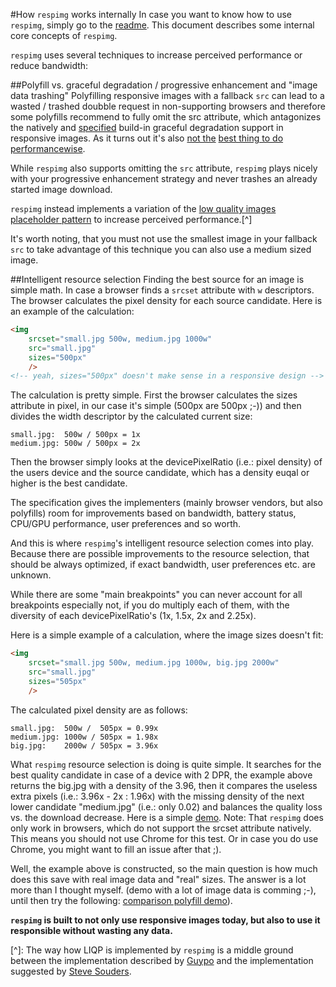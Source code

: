 #How ``respimg`` works internally
In case you want to know how to use ``respimg``, simply go to the [readme](readme.md). This document describes some internal core concepts of ``respimg``.

``respimg`` uses several techniques to increase perceived performance or reduce bandwidth:

##Polyfill vs. graceful degradation / progressive enhancement and "image data trashing"
Polyfilling responsive images with a fallback ``src`` can lead to a wasted / trashed doubble request in non-supporting browsers and therefore some polyfills recommend to fully omit the src attribute, which antagonizes the natively and [specified](https://html.spec.whatwg.org/multipage/embedded-content.html#the-img-element:attr-img-src-2) build-in graceful degradation support in responsive images. As it turns out it's also [not the](http://lists.w3.org/Archives/Public/public-respimg/2014Sep/0028.html) [best thing to do](https://twitter.com/grigs/status/327429827726561280) [performancewise](http://www.stevesouders.com/blog/2013/04/26/i/).

While ``respimg`` also supports omitting the ``src`` attribute, ``respimg`` plays nicely with your progressive enhancement strategy and never trashes an already started image download.

``respimg`` instead implements a variation of the [low quality images placeholder pattern](http://www.guypo.com/feo/introducing-lqip-low-quality-image-placeholders/) to increase perceived performance.[^]

It's worth noting, that you must not use the smallest image in your fallback ``src`` to take advantage of this technique you can also use a medium sized image.

##Intelligent resource selection
Finding the best source for an image is simple math. In case a browser finds a ``srcset`` attribute with ``w`` descriptors. The browser calculates the pixel density for each source candidate. Here is an example of the calculation:

```html
<img 
	srcset="small.jpg 500w, medium.jpg 1000w"
    src="small.jpg"
    sizes="500px"
    />
<!-- yeah, sizes="500px" doesn't make sense in a responsive design -->
```

The calculation is pretty simple. First the browser calculates the sizes attribute in pixel, in our case it's simple (500px are 500px ;-)) and then divides the width descriptor by the calculated current size:

```
small.jpg:  500w / 500px = 1x
medium.jpg: 500w / 500px = 2x
```

Then the browser simply looks at the devicePixelRatio (i.e.: pixel density) of the users device and the source candidate, which has a density euqal or higher is the best candidate.

The specification gives the implementers (mainly browser vendors, but also polyfills) room for improvements based on bandwidth, battery status, CPU/GPU performance, user preferences and so worth.

And this is where ``respimg``'s intelligent resource selection comes into play. Because there are possible improvements to the resource selection, that should be always optimized, if exact bandwidth, user preferences etc. are unknown.

While there are some "main breakpoints" you can never account for all breakpoints especially not, if you do multiply each of them, with the diversity of each devicePixelRatio's (1x, 1.5x, 2x and 2.25x).

Here is a simple example of a calculation, where the image sizes doesn't fit:

```html
<img 
	srcset="small.jpg 500w, medium.jpg 1000w, big.jpg 2000w"
    src="small.jpg"
    sizes="505px"
    />
```

The calculated pixel density are as follows:

```
small.jpg:  500w /  505px = 0.99x
medium.jpg: 1000w / 505px = 1.98x
big.jpg:    2000w / 505px = 3.96x
```

What ``respimg`` resource selection is doing is quite simple. It searches for the best quality candidate in case of a device with 2 DPR, the example above returns the big.jpg with a density of the 3.96, then it compares the useless extra pixels (i.e.: 3.96x - 2x : 1.96x) with the missing density of the next lower candidate "medium.jpg" (i.e.: only 0.02) and balances the quality loss vs. the download decrease. Here is a simple [demo](http://codepen.io/aFarkas/full/tplJE/). Note: That ``respimg`` does only work in browsers, which do not support the srcset attribute natively. This means you should not use Chrome for this test. Or in case you do use Chrome, you might want to fill an issue after that ;).

Well, the example above is constructed, so the main question is how much does this save with real image data and "real" sizes. The answer is a lot more than I thought myself. (demo with a lot of image data is comming ;-), until then try the following: [comparison polyfill demo](http://afarkas.github.io/responsive-image-race/)).

**``respimg`` is built to not only use responsive images today, but also to use it responsible without wasting any data.**






[^]: The way how LIQP is implemented by ``respimg`` is a middle ground between the implementation described by [Guypo](http://www.guypo.com/feo/introducing-lqip-low-quality-image-placeholders/) and the implementation suggested by [Steve Souders](http://www.guypo.com/feo/introducing-lqip-low-quality-image-placeholders/#post-850994943).
